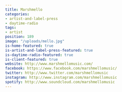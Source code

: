 ```yaml
---
title: Marshmello
categories:
- artist-and-label-press
- daytime-radio
tags:
- artist
position: 189
image: "/uploads/mello.jpg"
is-home-featured: true
is-artist-and-label-press-featured: true
is-daytime-radio-featured: true
is-client-featured: true
website: http://www.marshmellomusic.com/
facebook: https://www.facebook.com/marshmellomusic/
twitter: http://www.twitter.com/marshmellomusic
instagram: http://www.instagram.com/marshmellomusic
spotify: http://www.soundcloud.com/marshmellomusic
---
```


